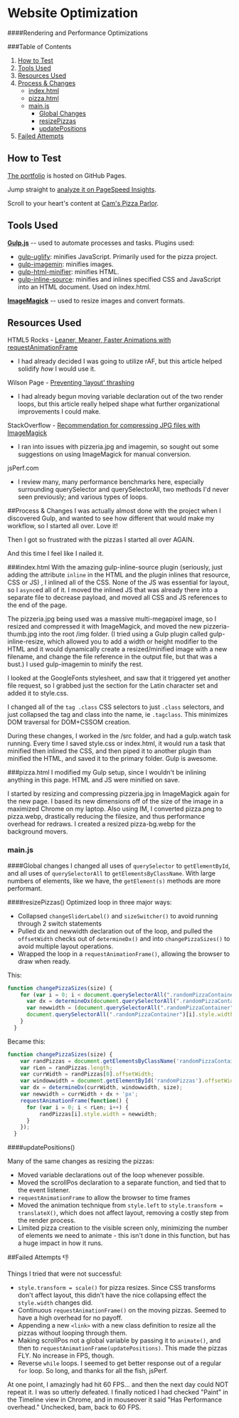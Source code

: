 # Website Optimization
####Rendering and Performance Optimizations

###Table of Contents
1. [How to Test](#test)
2. [Tools Used](#tools)
3. [Resources Used](#resources)
4. [Process & Changes](#process)
    * [index.html](#index)
    * [pizza.html](#pizza)
    * [main.js](#main)
        * [Global Changes](#mainglobal)
        * [resizePizzas](#mainresize)
        * [updatePositions](#mainupdate)
5. [Failed Attempts](#failed)

<a name="test"></a>
## How to Test
[The portfolio](http://aricept.github.io/frontend-nanodegree-mobile-portfolio) is hosted on GitHub Pages.

Jump straight to [analyze it on PageSpeed Insights](https://developers.google.com/speed/pagespeed/insights/?url=http%3A%2F%2Faricept.github.io%2Ffrontend-nanodegree-mobile-portfolio&tab=mobile).

Scroll to your heart's content at [Cam's Pizza Parlor](http://aricept.github.io/frontend-nanodegree-mobile-portfolio/views/pizza.html).

<a name="tools"></a>
## Tools Used
**[Gulp.js](http://gulpjs.com)** -- used to automate processes and tasks. Plugins used:

* [gulp-uglify](https://github.com/terinjokes/gulp-uglify): minifies JavaScript. Primarily used for the pizza project.
* [gulp-imagemin](https://github.com/sindresorhus/gulp-imagemin): minifies images.
* [gulp-html-minifier](https://github.com/origin1tech/gulp-html-minifier): minifies HTML.
* [gulp-inline-source](https://github.com/fmal/gulp-inline-source): minifies and inlines specified CSS and JavaScript into an HTML document.  Used on index.html.

**[ImageMagick](http://www.imagemagick.com)** -- used to resize images and convert formats.

<a name="resources"><a>
## Resources Used
HTML5 Rocks - [Leaner, Meaner, Faster Animations with requestAnimationFrame](http://www.html5rocks.com/en/tutorials/speed/animations/)

* I had already decided I was going to utilize rAF, but this article helped solidify *how* I would use it.

Wilson Page - [Preventing 'layout' thrashing](http://wilsonpage.co.uk/preventing-layout-thrashing/)

* I had already begun moving variable declaration out of the two render loops, but this article really helped shape what further organizational improvements I could make.

StackOverflow - [Recommendation for compressing JPG files with ImageMagick](http://stackoverflow.com/questions/7261855/recommendation-for-compressing-jpg-files-with-imagemagick)

* I ran into issues with pizzeria.jpg and imagemin, so sought out some suggestions on using ImageMagick for manual conversion.

jsPerf.com

* I review many, many performance benchmarks here, especially surrounding querySelector and querySelectorAll, two methods I'd never seen previously; and various types of loops.

<a name="process"></a>
##Process & Changes
I was actually almost done with the project when I discovered Gulp, and wanted to see how different that would make my workflow, so I started all over.  Love it!

Then I got so frustrated with the pizzas I started all over AGAIN.

And this time I feel like I nailed it.

<a name="index"></a>
###index.html
With the amazing gulp-inline-source plugin (seriously, just adding the attribute `inline` in the HTML and the plugin inlines that resource, CSS or JS) , I inlined all of the CSS.  None of the JS was essential for layout, so I `async`ed all of it.  I moved the inlined JS that was already there into a separate file to decrease payload, and moved all CSS and JS references to the end of the page.

The pizzeria.jpg being used was a massive multi-megapixel image, so I resized and compressed it with ImageMagick, and moved the new pizzeria-thumb.jpg into the root /img folder.  (I tried using a Gulp plugin called gulp-inline-resize, which allowed you to add a width or height modifier to the HTML and it would dynamically create a resized/minified image with a new filename, and change the file reference in the output file, but that was a bust.)  I used gulp-imagemin to minify the rest.

I looked at the GoogleFonts stylesheet, and saw that it triggered yet another file request, so I grabbed just the section for the Latin character set and added it to style.css.

I changed all of the `tag .class` CSS selectors to just `.class` selectors, and just collapsed the tag and class into the name, ie `.tagclass`.  This minimizes DOM traversal for DOM+CSSOM creation.

During these changes, I worked in the /src folder, and had a gulp.watch task running. Every time I saved style.css or index.html, it would run a task that minified then inlined the CSS, and then piped it to another plugin than minified the HTML, and saved it to the primary folder.  Gulp is awesome.

<a name="pizza"></a>
###pizza.html
I modified my Gulp setup, since I wouldn't be inlining anything in this page.  HTML and JS were minified on save.

I started by resizing and compressing pizzeria.jpg in ImageMagick again for the new page.  I based its new dimensions off of the size of the image in a maximized Chrome on my laptop.  Also using IM, I converted pizza.png to pizza.webp, drastically reducing the filesize, and thus performance overhead for redraws.  I created a resized pizza-bg.webp for the background movers.

<a name="main"></a>
### main.js

<a name="mainglobal"></a>
####Global changes
 I changed all uses of `querySelector` to `getElementById`, and all uses of `querySelectorAll` to `getElementsByClassName`.  With large numbers of elements, like we have, the `getElement(s)` methods are more performant.

<a name="mainresize"></a>
####resizePizzas()
Optimized loop in three major ways:

* Collapsed `changeSliderLabel()` and `sizeSwitcher()` to avoid running through 2 switch statements
* Pulled dx and newwidth declaration out of the loop, and pulled the `offsetWidth` checks out of `determineDx()` and into `changePizzaSizes()` to avoid multiple layout operations.
* Wrapped the loop in a `requestAnimationFrame()`, allowing the browser to draw when ready.

This:

```javascript
function changePizzaSizes(size) {
    for (var i = 0; i < document.querySelectorAll(".randomPizzaContainer").length; i++) {
      var dx = determineDx(document.querySelectorAll(".randomPizzaContainer")[i], size);
      var newwidth = (document.querySelectorAll(".randomPizzaContainer")[i].offsetWidth + dx) + 'px';
      document.querySelectorAll(".randomPizzaContainer")[i].style.width = newwidth;
    }
  }
```

Became this:

```javascript
function changePizzaSizes(size) {
    var randPizzas = document.getElementsByClassName('randomPizzaContainer');
    var rLen = randPizzas.length;
    var currWidth = randPizzas[0].offsetWidth;
    var windowwidth = document.getElementById('randomPizzas').offsetWidth;
    var dx = determineDx(currWidth, windowwidth, size);
    var newwidth = currWidth + dx + 'px';
    requestAnimationFrame(function() {
      for (var i = 0; i < rLen; i++) {
          randPizzas[i].style.width = newwidth;
      }
    });
  }
```
<a name="mainupdate"></a>
####updatePositions()

Many of the same changes as resizing the pizzas:

* Moved variable declarations out of the loop whenever possible.
* Moved the scrollPos declaration to a separate function, and tied that to the event listener.
* `requestAnimationFrame` to allow the browser to time frames
* Moved the animation technique from `style.left` to `style.transform = translateX()`, which does not affect layout, removing a costly step from the render process.
* Limited pizza creation to the visible screen only, minimizing the number of elements we need to animate - this isn't done in this function, but has a huge impact in how it runs.

<a name="failed"></a>
##Failed Attempts :thumbsdown:

Things I tried that were not successful:

* `style.transform = scale()` for pizza resizes.  Since CSS transforms don't affect layout, this didn't have the nice collapsing effect the `style.width` changes did.
* Continuous `requestAnimationFrame()` on the moving pizzas.  Seemed to have a high overhead for no payoff.
* Appending a new `<link>` with a new class definition to resize all the pizzas without looping through them.
* Making scrollPos not a global variable by passing it to `animate()`, and then to `requestAnimationFrame(updatePositions)`.  This made the pizzas FLY.  No increase in FPS, though.
* Reverse `while` loops.  I seemed to get better response out of a regular `for` loop.  So long, and thanks for all the fish, jsPerf.

At one point, I amazingly had hit 60 FPS... and then the next day could NOT repeat it.  I was so utterly defeated.  I finally noticed I had checked "Paint" in the Timeline view in Chrome, and in mouseover it said "Has Performance overhead."  Unchecked, bam, back to 60 FPS.